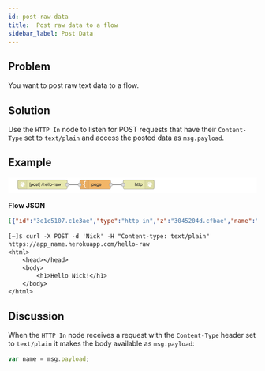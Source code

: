 ```yaml
---
id: post-raw-data
title:  Post raw data to a flow
sidebar_label: Post Data
---
```


## Problem

You want to post raw text data to a flow.

## Solution

Use the <code class="node">HTTP In</code> node to listen for POST requests that
have their `Content-Type` set to `text/plain` and access the posted data as `msg.payload`.

## Example

![](../assets/httpEndpoints/post-raw-data-to-a-flow.png)

<b>Flow JSON</b>

```json
[{"id":"3e1c5107.c1e3ae","type":"http in","z":"3045204d.cfbae","name":"","url":"/hello-raw","method":"post","swaggerDoc":"","x":120,"y":920,"wires":[["cf679478.309868"]]},{"id":"cf679478.309868","type":"template","z":"3045204d.cfbae","name":"page","field":"payload","fieldType":"msg","format":"handlebars","syntax":"mustache","template":"<html>\n    <head></head>\n    <body>\n        <h1>Hello {{ payload }}!</h1>\n    </body>\n</html>","x":290,"y":920,"wires":[["f3c1a3f0.0c3e6"]]},{"id":"f3c1a3f0.0c3e6","type":"http response","z":"3045204d.cfbae","name":"","x":430,"y":920,"wires":[]}]
```

```text
[~]$ curl -X POST -d 'Nick' -H "Content-type: text/plain" https://app_name.herokuapp.com/hello-raw
<html>
    <head></head>
    <body>
        <h1>Hello Nick!</h1>
    </body>
</html>
```


## Discussion

When the <code class="node">HTTP In</code> node receives a request with the `Content-Type`
header set to `text/plain` it makes the body available as `msg.payload`:

```javascript
var name = msg.payload;
```
